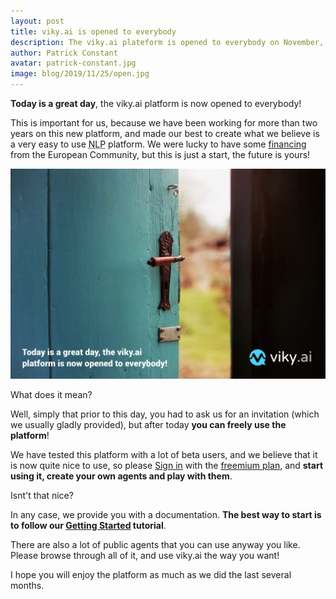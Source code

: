 ```yaml
---
layout: post
title: viky.ai is opened to everybody
description: The viky.ai plateform is opened to everybody on November, 25th 2019.
author: Patrick Constant
avatar: patrick-constant.jpg
image: blog/2019/11/25/open.jpg
---
```


**Today is a great day**, the viky.ai platform is now opened to everybody!

This is important for us, because we have been working for more than two years on this new platform, and made our best to create what we believe is a very easy to use <acronym title="Natural Language Processing">NLP</acronym> platform. We were lucky to have some [financing](https://cordis.europa.eu/project/rcn/212164/factsheet/fr) from the European Community, but this is just a start, the future is yours!

<!--keep reading-->

![Open door](open.jpg)

What does it mean?

Well, simply that prior to this day, you had to ask us for an invitation (which we  usually gladly provided), but after today **you can freely use the platform**!

We have tested this platform with a lot of beta users, and we believe that it is now quite nice to use, so please [Sign in](/users/sign_in) with the [freemium plan](/pricing/), and **start using it, create your own agents and play with them**.

Isnt't that nice?

In any case, we provide you with a documentation. **The best way to start is to follow our [Getting Started](/doc/guides/getting-started/) tutorial**.

There are also a lot of public agents that you can use anyway you like. Please browse through all of it, and use viky.ai the way you want!

I hope you will enjoy the platform as much as we did the last several months.
